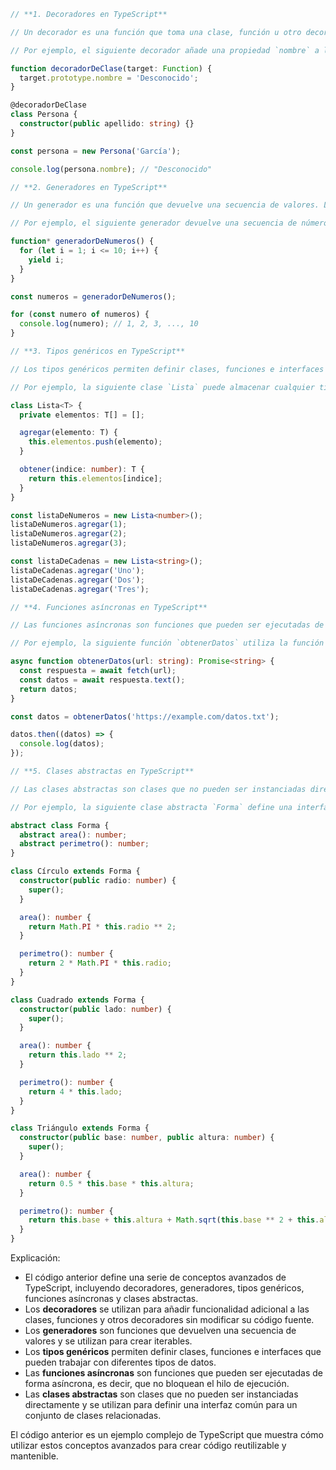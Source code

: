 ```typescript
// **1. Decoradores en TypeScript**

// Un decorador es una función que toma una clase, función u otro decorador como argumento y devuelve una versión modificada del mismo. Los decoradores se utilizan para añadir funcionalidad adicional a las clases, funciones y otros decoradores sin modificar su código fuente.

// Por ejemplo, el siguiente decorador añade una propiedad `nombre` a la clase `Persona`:

function decoradorDeClase(target: Function) {
  target.prototype.nombre = 'Desconocido';
}

@decoradorDeClase
class Persona {
  constructor(public apellido: string) {}
}

const persona = new Persona('García');

console.log(persona.nombre); // "Desconocido"

// **2. Generadores en TypeScript**

// Un generador es una función que devuelve una secuencia de valores. Los generadores se utilizan para crear iterables, que son objetos que se pueden recorrer.

// Por ejemplo, el siguiente generador devuelve una secuencia de números del 1 al 10:

function* generadorDeNumeros() {
  for (let i = 1; i <= 10; i++) {
    yield i;
  }
}

const numeros = generadorDeNumeros();

for (const numero of numeros) {
  console.log(numero); // 1, 2, 3, ..., 10
}

// **3. Tipos genéricos en TypeScript**

// Los tipos genéricos permiten definir clases, funciones e interfaces que pueden trabajar con diferentes tipos de datos. Los tipos genéricos se especifican utilizando el carácter `<>`.

// Por ejemplo, la siguiente clase `Lista` puede almacenar cualquier tipo de dato:

class Lista<T> {
  private elementos: T[] = [];

  agregar(elemento: T) {
    this.elementos.push(elemento);
  }

  obtener(indice: number): T {
    return this.elementos[indice];
  }
}

const listaDeNumeros = new Lista<number>();
listaDeNumeros.agregar(1);
listaDeNumeros.agregar(2);
listaDeNumeros.agregar(3);

const listaDeCadenas = new Lista<string>();
listaDeCadenas.agregar('Uno');
listaDeCadenas.agregar('Dos');
listaDeCadenas.agregar('Tres');

// **4. Funciones asíncronas en TypeScript**

// Las funciones asíncronas son funciones que pueden ser ejecutadas de forma asíncrona, es decir, que no bloquean el hilo de ejecución. Las funciones asíncronas se definen utilizando la palabra clave `async`.

// Por ejemplo, la siguiente función `obtenerDatos` utiliza la función `fetch` para obtener datos de forma asíncrona:

async function obtenerDatos(url: string): Promise<string> {
  const respuesta = await fetch(url);
  const datos = await respuesta.text();
  return datos;
}

const datos = obtenerDatos('https://example.com/datos.txt');

datos.then((datos) => {
  console.log(datos);
});

// **5. Clases abstractas en TypeScript**

// Las clases abstractas son clases que no pueden ser instanciadas directamente. Las clases abstractas se utilizan para definir una interfaz común para un conjunto de clases relacionadas.

// Por ejemplo, la siguiente clase abstracta `Forma` define una interfaz común para las clases `Círculo`, `Cuadrado` y `Triángulo`:

abstract class Forma {
  abstract area(): number;
  abstract perimetro(): number;
}

class Círculo extends Forma {
  constructor(public radio: number) {
    super();
  }

  area(): number {
    return Math.PI * this.radio ** 2;
  }

  perimetro(): number {
    return 2 * Math.PI * this.radio;
  }
}

class Cuadrado extends Forma {
  constructor(public lado: number) {
    super();
  }

  area(): number {
    return this.lado ** 2;
  }

  perimetro(): number {
    return 4 * this.lado;
  }
}

class Triángulo extends Forma {
  constructor(public base: number, public altura: number) {
    super();
  }

  area(): number {
    return 0.5 * this.base * this.altura;
  }

  perimetro(): number {
    return this.base + this.altura + Math.sqrt(this.base ** 2 + this.altura ** 2);
  }
}
```

Explicación:

* El código anterior define una serie de conceptos avanzados de TypeScript, incluyendo decoradores, generadores, tipos genéricos, funciones asíncronas y clases abstractas.
* Los **decoradores** se utilizan para añadir funcionalidad adicional a las clases, funciones y otros decoradores sin modificar su código fuente.
* Los **generadores** son funciones que devuelven una secuencia de valores y se utilizan para crear iterables.
* Los **tipos genéricos** permiten definir clases, funciones e interfaces que pueden trabajar con diferentes tipos de datos.
* Las **funciones asíncronas** son funciones que pueden ser ejecutadas de forma asíncrona, es decir, que no bloquean el hilo de ejecución.
* Las **clases abstractas** son clases que no pueden ser instanciadas directamente y se utilizan para definir una interfaz común para un conjunto de clases relacionadas.

El código anterior es un ejemplo complejo de TypeScript que muestra cómo utilizar estos conceptos avanzados para crear código reutilizable y mantenible.